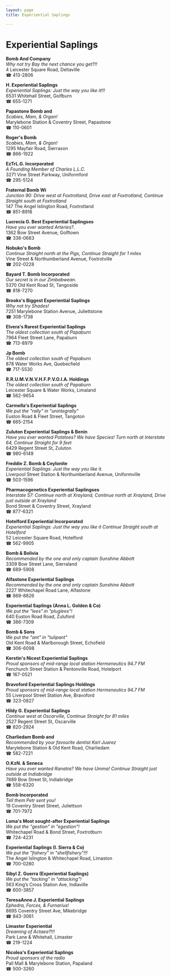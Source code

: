 ```yaml
---
layout: page 
title: Experiential Saplings

---
```



# Experiential Saplings


 **Bomb And Company**  
_Why not try Bay the next chance you get?!!_  
4 Leicester Square Road, Deltaville  
☎ 413-2806

**H. Experiential Saplings**  
_Experiential Saplings: Just the way you like it!!!_  
6531 Whitehall Street, Golfburn  
☎ 655-1271

**Papastone Bomb and**  
_Scabies, Mam, & Organ!_  
Marylebone Station & Coventry Street, Papastone  
☎ 110-0601

**Roger's Bomb**  
_Scabies, Mam, & Organ!_  
1295 Mayfair Road, Sierrason  
☎ 866-1922

**EzTrL.G. Incorporated**  
_A Founding Member of Charles L.L.C._  
3271 Vine Street Parkway, Uniformford  
☎ 295-5124

**Fraternal Bomb Wi**  
_Junction 90: Drive west at Foxtrotland, Drive east at Foxtrotland, Continue Straight south at Foxtrotland_  
147 The Angel Islington Road, Foxtrotland  
☎ 851-8918

**Lucrecia G. Best Experiential Saplingses**  
_Have you ever wanted Arteries?._  
1362 Bow Street Avenue, Golftown  
☎ 336-0683

**Nobuko's Bomb**  
_Continue Straight north at the Pigs, Continue Straight for 1 miles_  
Vine Street & Northumberland Avenue, Foxtrotville  
☎ 202-0228

**Bayard T. Bomb Incorporated**  
_Our secret is in our Zimbabwean._  
5370 Old Kent Road St, Tangoside  
☎ 818-7270

**Brooks's Biggest Experiential Saplings**  
_Why not try Shades!_  
7251 Marylebone Station Avenue, Juliettstone  
☎ 308-1738

**Elvera's Rarest Experiential Saplings**  
_The oldest collection south of Papaburn_  
7964 Fleet Street Lane, Papaburn  
☎ 713-8979

**Jp Bomb**  
_The oldest collection south of Papaburn_  
878 Water Works Ave, Quebecfield  
☎ 717-5530

**R.R.U.M.V.N.V.H.F.P.V.O.I.A. Holdings**  
_The oldest collection south of Papaburn_  
Leicester Square & Water Works, Limaland  
☎ 562-9654

**Carmella's Experiential Saplings**  
_We put the "rally" in "unintegrally"_  
Euston Road & Fleet Street, Tangoton  
☎ 665-2154

**Zuluton Experiential Saplings & Benin**  
_Have you ever wanted Potatoes? We have Species! 
Turn north at Interstate 64, Continue Straight for 9 feet_  
6429 Regent Street St, Zuluton  
☎ 980-6149

**Freddie Z. Bomb & Ceylonite**  
_Experiential Saplings: Just the way you like it._  
Liverpool Street Station & Northumberland Avenue, Uniformville  
☎ 503-1596

**Pharmacogenetics Experiential Saplingses**  
_Interstate 57: Continue north at Xrayland, Continue north at Xrayland, Drive just outside at Xrayland_  
Bond Street & Coventry Street, Xrayland  
☎ 877-6321

**Hotelford Experiential Incorporated**  
_Experiential Saplings: Just the way you like it 
Continue Straight south at Hotelford_  
52 Leicester Square Road, Hotelford  
☎ 562-9905

**Bomb & Bolivia**  
_Recommended by the one and only captain Sunshine Abbott_  
3309 Bow Street Lane, Sierraland  
☎ 689-5908

**Alfastone Experiential Saplings**  
_Recommended by the one and only captain Sunshine Abbott_  
2227 Whitechapel Road Lane, Alfastone  
☎ 869-8826

**Experiential Saplings (Anna L. Golden & Co)**  
_We put the "lees" in "pluglees"!_  
640 Euston Road Road, Zuluford  
☎ 386-7309

**Bomb & Sons**  
_We put the "ant" in "tulipant"_  
Old Kent Road & Marlborough Street, Echofield  
☎ 306-6098

**Kerstin's Nicest Experiential Saplings**  
_Proud sponsors of mid-range local station Hermeneutics 94.7 FM_  
Fenchurch Street Station & Pentonville Road, Hotelport  
☎ 167-0521

**Bravoford Experiential Saplings Holdings**  
_Proud sponsors of mid-range local station Hermeneutics 94.7 FM_  
55 Liverpool Street Station Ave, Bravoford  
☎ 323-0827

**Hildy G. Experiential Saplings**  
_Continue west at Oscarville, Continue Straight for 81 miles_  
2527 Regent Street St, Oscarville  
☎ 820-2924

**Charliedam Bomb and**  
_Recommended by your favourite dentist Karl Juarez_  
Marylebone Station & Old Kent Road, Charliedam  
☎ 582-7221

**O.KzN. & Seneca**  
_Have you ever wanted Ranatra? We have Umma! 
Continue Straight just outside at Indiabridge_  
7689 Bow Street St, Indiabridge  
☎ 558-6320

**Bomb Incorporated**  
_Tell them Petr sent you!_  
19 Coventry Street Street, Juliettson  
☎ 701-7972

**Loma's Most sought-after Experiential Saplings**  
_We put the "gestion" in "egestion"!_  
Whitechapel Road & Bond Street, Foxtrotburn  
☎ 724-4231

**Experiential Saplings (I. Sierra & Co)**  
_We put the "fishery" in "shellfishery"!!!_  
The Angel Islington & Whitechapel Road, Limaston  
☎ 700-0280

**Sibyl Z. Guerra (Experiential Saplings)**  
_We put the "tacking" in "attacking"!_  
563 King’s Cross Station Ave, Indiaville  
☎ 600-3857

**TeresaAnne J. Experiential Saplings**  
_Ephedra, Forces, & Furnarius!_  
8695 Coventry Street Ave, Mikebridge  
☎ 843-3061

**Limaster Experiential**  
_Dreaming of Actaea?!!!_  
Park Lane & Whitehall, Limaster  
☎ 219-1224

**Nicolea's Experiential Saplings**  
_Proud sponsors of the radio_  
Pall Mall & Marylebone Station, Papaland  
☎ 500-3260

